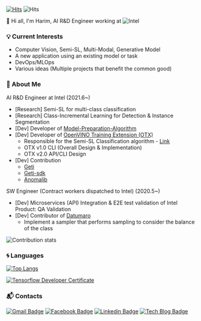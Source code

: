 [![Hits](https://hits.seeyoufarm.com/api/count/incr/badge.svg?url=https%3A%2F%2Fgithub.com%2Fharimkang)](https://hits.seeyoufarm.com) ![Hits](https://img.shields.io/github/followers/harimkang?label=Follow)

:wave: Hi all, I'm Harim, AI R&D Engineer working at ![Intel](https://img.shields.io/badge/-Intel-0071C5?style=plastic&logo=intel&logoColor=white)

### :bulb: Current Interests
- Computer Vision, Semi-SL, Multi-Modal, Generative Model
- A new application using an existing model or task
- DevOps/MLOps
- Various ideas (Multiple projects that benefit the common good)

### :purple_heart: About Me

AI R&D Engineer at Intel (2021.6~)
- [Research] Semi-SL for multi-class classification
- [Research] Class-Incremental Learning for Detection & Instance Segmentation
- [Dev] Developer of [Model-Preparation-Algorithm](https://github.com/openvinotoolkit/model_preparation_algorithm)
- [Dev] Developer of [OpenVINO Training Extension (OTX)](https://github.com/openvinotoolkit/training_extensions)
    - Responsible for the Semi-SL Classification algorithm - [Link](https://openvinotoolkit.github.io/training_extensions/stable/guide/explanation/algorithms/classification/multi_class_classification.html#semi-supervised-learning)
    - OTX v1.0 CLI (Overall Design & Implementation)
    - OTX v2.0 API/CLI Design
- [Dev] Contribution
    - [Geti](https://geti.intel.com/)
    - [Geti-sdk](https://github.com/openvinotoolkit/geti-sdk)
    - [Anomalib](https://github.com/openvinotoolkit/anomalib)

SW Engineer (Contract workers dispatched to Intel) (2020.5~)
- [Dev] Microservices (API) Integration & E2E test validation of Intel Product: QA Validation
- [Dev] Contributor of [Datumaro](https://github.com/openvinotoolkit/datumaro)
    - Implement a sampler that performs sampling to consider the balance of the class

![Contribution stats](https://github-contributor-stats.vercel.app/api?username=harimkang&theme=dracula)

### :cyclone: Languages
[![Top Langs](https://github-readme-stats.vercel.app/api/top-langs/?username=harimkang&layout=compact&exclude_repo=Scikit-Learn-Example&hide_title=True&theme=dracula)](https://github.com/anuraghazra/github-readme-stats)

[![Tensorflow Developer Certificate](https://img.shields.io/badge/Tensorflow%20Developer%20Certificate-FF6F00?logo=tensorflow&logoColor=white)](https://www.credential.net/28bacf68-2290-412e-a7cb-8b12ce4204de)

### :mailbox_with_mail: Contacts
[![Gmail Badge](https://img.shields.io/badge/Gmail-d14836?style=flat-square&logo=Gmail&logoColor=white&link=mailto:harimkang4422@gmail.com)](mailto:harimkang4422@gmail.com) [![Facebook Badge](https://img.shields.io/badge/facebook-1877f2?style=flat-square&logo=facebook&logoColor=white&link=https://www.facebook.com/harim.kang)](https://www.facebook.com/harim.kang) [![Linkedin Badge](https://img.shields.io/badge/-LinkedIn-blue?style=flat-square&logo=Linkedin&logoColor=white&link=https://www.linkedin.com/in/harim-kang-1bb974179)](https://www.linkedin.com/in/harim-kang-1bb974179) [![Tech Blog Badge](http://img.shields.io/badge/-Tech%20blog-black?style=flat-square&logo=github&link=https://davinci-ai.tistory.com/)](https://davinci-ai.tistory.com/)
